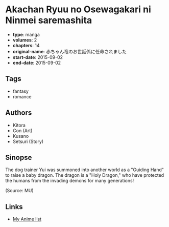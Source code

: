 # Akachan Ryuu no Osewagakari ni Ninmei saremashita

-   **type**: manga
-   **volumes**: 2
-   **chapters**: 14
-   **original-name**: 赤ちゃん竜のお世話係に任命されました
-   **start-date**: 2015-09-02
-   **end-date**: 2015-09-02

## Tags

-   fantasy
-   romance

## Authors

-   Kitora
-   Con (Art)
-   Kusano
-   Setsuri (Story)

## Sinopse

The dog trainer Yui was summoned into another world as a "Guiding Hand" to raise a baby dragon. The dragon is a "Holy Dragon," who have protected the humans from the invading demons for many generations!

(Source: MU)

## Links

-   [My Anime list](https://myanimelist.net/manga/121673/Akachan_Ryuu_no_Osewagakari_ni_Ninmei_saremashita)
